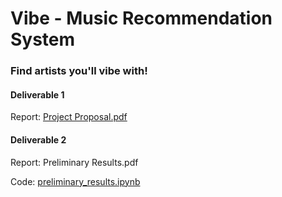# Vibe - Music Recommendation System
### Find artists you'll vibe with!

#### Deliverable 1 

Report: [Project Proposal.pdf](https://github.com/Al3x-T/Vibe/blob/main/Project%20Proposal.pdf)

#### Deliverable 2 

Report: Preliminary Results.pdf

Code: [preliminary_results.ipynb](https://github.com/Al3x-T/Vibe/blob/main/preliminary_results.ipynb)
